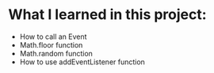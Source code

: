 # What I learned in this project:
 - How to call an Event
 - Math.floor function
 - Math.random function
 - How to use addEventListener function
